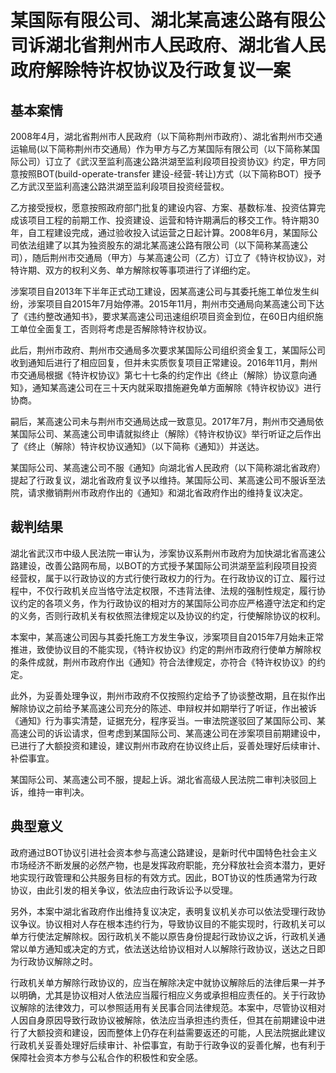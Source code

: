 # 某国际有限公司、湖北某高速公路有限公司诉湖北省荆州市人民政府、湖北省人民政府解除特许权协议及行政复议一案
<!-- INFO END -->

## 基本案情

2008年4月，湖北省荆州市人民政府（以下简称荆州市政府）、湖北省荆州市交通运输局(以下简称荆州市交通局）作为甲方与乙方某国际有限公司（以下简称某国际公司）订立了《武汉至监利高速公路洪湖至监利段项目投资协议》约定，甲方同意按照BOT(build-operate-transfer 建设-经营-转让)方式（以下简称BOT）授予乙方武汉至监利高速公路洪湖至监利段项目投资经营权。

乙方接受授权，愿意按照政府部门批复的建设内容、方案、基数标准、投资估算完成该项目工程的前期工作、投资建设、运营和特许期满后的移交工作。特许期30年，自工程建设完成，通过验收投入试运营之日起计算。2008年6月，某国际公司依法组建了以其为独资股东的湖北某高速公路有限公司（以下简称某高速公司），随后荆州市交通局（甲方）与某高速公司（乙方）订立了《特许权协议》，对特许期、双方的权利义务、单方解除权等事项进行了详细约定。

涉案项目自2013年下半年正式动工建设，因某高速公司与其委托施工单位发生纠纷，涉案项目自2015年7月始停滞。2015年11月，荆州市交通局向某高速公司下达了《违约整改通知书》，要求某高速公司迅速组织项目资金到位，在60日内组织施工单位全面复工，否则将考虑是否解除特许权协议。

此后，荆州市政府、荆州市交通局多次要求某国际公司组织资金复工，某国际公司收到通知后进行了相应回复，但并未实质恢复项目正常建设。2016年11月，荆州市交通局根据《特许权协议》第七十七条的约定作出《终止（解除）协议意向通知》，通知某高速公司在三十天内就采取措施避免单方面解除《特许权协议》进行协商。

嗣后，某高速公司未与荆州市交通局达成一致意见。2017年7月，荆州市交通局依某国际公司、某高速公司申请就拟终止（解除）《特许权协议》举行听证之后作出了《终止（解除）特许权协议通知》（以下简称《通知》）并送达。

某国际公司、某高速公司不服《通知》向湖北省人民政府（以下简称湖北省政府）提起了行政复议，湖北省政府复议予以维持。某国际公司、某高速公司不服诉至法院，请求撤销荆州市政府作出的《通知》和湖北省政府作出的维持复议决定。



## 裁判结果

湖北省武汉市中级人民法院一审认为，涉案协议系荆州市政府为加快湖北省高速公路建设，改善公路网布局，以BOT的方式授予某国际公司洪湖至监利段项目投资经营权，属于以行政协议的方式行使行政权力的行为。在行政协议的订立、履行过程中，不仅行政机关应当恪守法定权限，不违背法律、法规的强制性规定，履行协议约定的各项义务，作为行政协议的相对方的某国际公司亦应严格遵守法定和约定的义务，否则行政机关有权依照法律规定以及协议的约定，行使解除协议的权利。

本案中，某高速公司因与其委托施工方发生争议，涉案项目自2015年7月始未正常推进，致使协议目的不能实现，《特许权协议》约定的荆州市政府行使单方解除权的条件成就，荆州市政府作出《通知》符合法律规定，亦符合《特许权协议》的约定。

此外，为妥善处理争议，荆州市政府不仅按照约定给予了协谈整改期，且在拟作出解除协议之前给予某高速公司充分的陈述、申辩权并如期举行了听证，作出被诉《通知》行为事实清楚，证据充分，程序妥当。一审法院遂驳回了某国际公司、某高速公司的诉讼请求，但考虑到某国际公司、某高速公司在涉案项目前期建设中，已进行了大额投资和建设，建议荆州市政府在协议终止后，妥善处理好后续审计、补偿事宜。

某国际公司、某高速公司不服，提起上诉。湖北省高级人民法院二审判决驳回上诉，维持一审判决。

## 典型意义

政府通过BOT协议引进社会资本参与高速公路建设，是新时代中国特色社会主义市场经济不断发展的必然产物，也是发挥政府职能，充分释放社会资本潜力，更好地实现行政管理和公共服务目标的有效方式。因此，BOT协议的性质通常为行政协议，由此引发的相关争议，依法应由行政诉讼予以受理。

另外，本案中湖北省政府作出维持复议决定，表明复议机关亦可以依法受理行政协议争议。协议相对人存在根本违约行为，导致协议目的不能实现时，行政机关可以单方行使法定解除权。因行政机关不能以原告身份提起行政协议之诉，行政机关通常以单方通知或决定的方式，依法送达给协议相对人以解除行政协议，送达之日即为行政协议解除之时。

行政机关单方解除行政协议的，应当在解除决定中就协议解除后的法律后果一并予以明确，尤其是协议相对人依法应当履行相应义务或承担相应责任的。关于行政协议解除的法律效力，可以参照适用有关民事合同法律规范。本案中，尽管协议相对人因自身原因导致行政协议被解除，依法应当承担违约责任，但其在前期建设中进行了大额投资和建设，因而整体上仍存在利益需要返还的可能，人民法院据此建议行政机关妥善处理好后续审计、补偿事宜，有助于行政争议的妥善化解，也有利于保障社会资本方参与公私合作的积极性和安全感。



